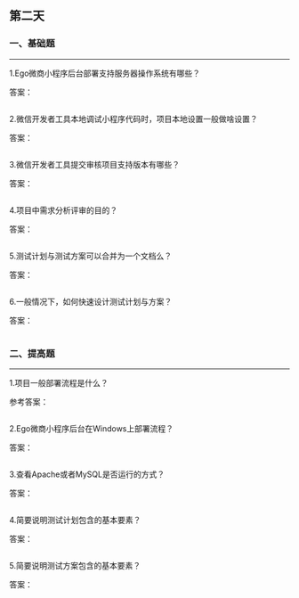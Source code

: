 ## 第二天



### 一、基础题

---

1.Ego微商小程序后台部署支持服务器操作系统有哪些？

答案：

```

```

2.微信开发者工具本地调试小程序代码时，项目本地设置一般做啥设置？

答案：

```

```

3.微信开发者工具提交审核项目支持版本有哪些？

答案：

```

```

4.项目中需求分析评审的目的？

答案：

```

```

5.测试计划与测试方案可以合并为一个文档么？

答案：

```

```

6.一般情况下，如何快速设计测试计划与方案？

答案：

```

```



### 二、提高题

---

1.项目一般部署流程是什么？

参考答案：

```python

```

2.Ego微商小程序后台在Windows上部署流程？

答案：

```

```

3.查看Apache或者MySQL是否运行的方式？

答案：

```

```

4.简要说明测试计划包含的基本要素？

答案：

```

```

5.简要说明测试方案包含的基本要素？

答案：

```

```

